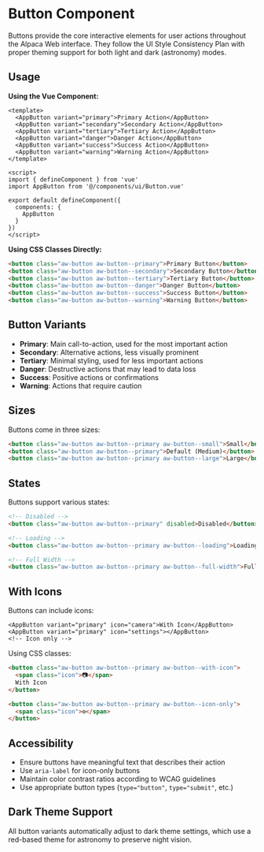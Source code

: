 # Button Component

Buttons provide the core interactive elements for user actions throughout the Alpaca Web interface. They follow the UI Style Consistency Plan with proper theming support for both light and dark (astronomy) modes.

## Usage

**Using the Vue Component:**

```vue
<template>
  <AppButton variant="primary">Primary Action</AppButton>
  <AppButton variant="secondary">Secondary Action</AppButton>
  <AppButton variant="tertiary">Tertiary Action</AppButton>
  <AppButton variant="danger">Danger Action</AppButton>
  <AppButton variant="success">Success Action</AppButton>
  <AppButton variant="warning">Warning Action</AppButton>
</template>

<script>
import { defineComponent } from 'vue'
import AppButton from '@/components/ui/Button.vue'

export default defineComponent({
  components: {
    AppButton
  }
})
</script>
```

**Using CSS Classes Directly:**

```html
<button class="aw-button aw-button--primary">Primary Button</button>
<button class="aw-button aw-button--secondary">Secondary Button</button>
<button class="aw-button aw-button--tertiary">Tertiary Button</button>
<button class="aw-button aw-button--danger">Danger Button</button>
<button class="aw-button aw-button--success">Success Button</button>
<button class="aw-button aw-button--warning">Warning Button</button>
```

## Button Variants

- **Primary**: Main call-to-action, used for the most important action
- **Secondary**: Alternative actions, less visually prominent
- **Tertiary**: Minimal styling, used for less important actions
- **Danger**: Destructive actions that may lead to data loss
- **Success**: Positive actions or confirmations
- **Warning**: Actions that require caution

## Sizes

Buttons come in three sizes:

```html
<button class="aw-button aw-button--primary aw-button--small">Small</button>
<button class="aw-button aw-button--primary">Default (Medium)</button>
<button class="aw-button aw-button--primary aw-button--large">Large</button>
```

## States

Buttons support various states:

```html
<!-- Disabled -->
<button class="aw-button aw-button--primary" disabled>Disabled</button>

<!-- Loading -->
<button class="aw-button aw-button--primary aw-button--loading">Loading</button>

<!-- Full Width -->
<button class="aw-button aw-button--primary aw-button--full-width">Full Width</button>
```

## With Icons

Buttons can include icons:

```vue
<AppButton variant="primary" icon="camera">With Icon</AppButton>
<AppButton variant="primary" icon="settings"></AppButton>
<!-- Icon only -->
```

Using CSS classes:

```html
<button class="aw-button aw-button--primary aw-button--with-icon">
  <span class="icon">📷</span>
  With Icon
</button>

<button class="aw-button aw-button--primary aw-button--icon-only">
  <span class="icon">⚙️</span>
</button>
```

## Accessibility

- Ensure buttons have meaningful text that describes their action
- Use `aria-label` for icon-only buttons
- Maintain color contrast ratios according to WCAG guidelines
- Use appropriate button types (`type="button"`, `type="submit"`, etc.)

## Dark Theme Support

All button variants automatically adjust to dark theme settings, which use a red-based theme for astronomy to preserve night vision.
